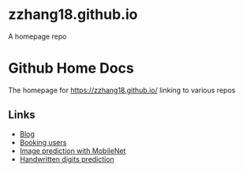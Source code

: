 # zzhang18.github.io
A homepage repo

# Github Home Docs
The homepage for https://zzhang18.github.io/ linking to various repos

## Links
- [Blog](https://zzhang18.github.io/ME)
- [Booking users](https://zzhang18.github.io/booking)
- [Image prediction with MobileNet](https://zzhang18.github.io/sgb/mobilenet)
- [Handwritten digits prediction](https://zzhang18.github.io/sgb/numrecog)
